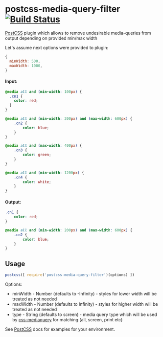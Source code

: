 # postcss-media-query-filter [![Build Status][ci-img]][ci]

[PostCSS] plugin which allows to remove undesirable media-queries from output depending on provided min/max width

[PostCSS]: https://github.com/postcss/postcss
[ci-img]:  https://travis-ci.org/mshekera/postcss-media-query-filter.svg
[ci]:      https://travis-ci.org/mshekera/postcss-media-query-filter

Let's assume next options were provided to plugin:

```js
{
  minWidth: 500,
  maxWidth: 1000,
}
```

#### Input:
```css
@media all and (min-width: 100px) {
  .cn1 {
    color: red;
  }
}

@media all and (min-width: 200px) and (max-width: 600px) {
    .cn2 {
        color: blue;
    }
}

@media all and (max-width: 400px) {
    .cn3 {
        color: green;
    }
}

@media all and (min-width: 1200px) {
    .cn4 {
        color: white;
    }
}
```

#### Output:
```css
.cn1 {
    color: red;
}

@media all and (min-width: 200px) and (max-width: 600px) {
    .cn2 {
        color: blue;
    }
}
```

## Usage

```js
postcss([ require('postcss-media-query-filter')(options) ])
```

Options:
* minWidth - Number (defaults to -Infinity) - styles for lower width will be treated as not needed
* maxWidth - Number (defaults to Infinity) - styles for higher width will be treated as not needed
* type - String (defaults to screen) - media query type which will be used by [css-mediaquery](https://www.npmjs.com/package/css-mediaquery) for matching (all, screen, print etc)

See [PostCSS] docs for examples for your environment.
